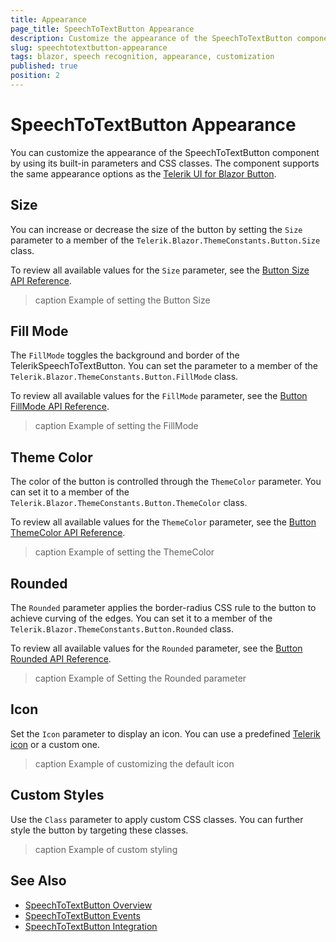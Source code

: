 ```yaml
---
title: Appearance
page_title: SpeechToTextButton Appearance
description: Customize the appearance of the SpeechToTextButton component in Blazor applications.
slug: speechtotextbutton-appearance
tags: blazor, speech recognition, appearance, customization
published: true
position: 2
---
```


# SpeechToTextButton Appearance

You can customize the appearance of the SpeechToTextButton component by using its built-in parameters and CSS classes. The component supports the same appearance options as the [Telerik UI for Blazor Button](slug:components/button/overview).

## Size

You can increase or decrease the size of the button by setting the `Size` parameter to a member of the `Telerik.Blazor.ThemeConstants.Button.Size` class. 

To review all available values for the `Size` parameter, see the [Button Size API Reference](https://docs.telerik.com/blazor-ui/api/Telerik.Blazor.ThemeConstants.Button.Size.html).

>caption Example of setting the Button Size

<demo metaUrl="client/speechtotextbutton/size/" height="150"></demo>

## Fill Mode

The `FillMode` toggles the background and border of the TelerikSpeechToTextButton. You can set the parameter to a member of the `Telerik.Blazor.ThemeConstants.Button.FillMode` class.

To review all available values for the `FillMode` parameter, see the [Button FillMode API Reference](https://docs.telerik.com/blazor-ui/api/Telerik.Blazor.ThemeConstants.Button.FillMode.html).

>caption Example of setting the FillMode

<demo metaUrl="client/speechtotextbutton/fillmode/" height="150"></demo>

## Theme Color

The color of the button is controlled through the `ThemeColor` parameter. You can set it to a member of the `Telerik.Blazor.ThemeConstants.Button.ThemeColor` class.

To review all available values for the `ThemeColor` parameter, see the [Button ThemeColor API Reference](https://docs.telerik.com/blazor-ui/api/Telerik.Blazor.ThemeConstants.Button.ThemeColor.html).

>caption Example of setting the ThemeColor

<demo metaUrl="client/speechtotextbutton/themecolor/" height="150"></demo>

## Rounded

The `Rounded` parameter applies the border-radius CSS rule to the button to achieve curving of the edges. You can set it to a member of the `Telerik.Blazor.ThemeConstants.Button.Rounded` class.

To review all available values for the `Rounded` parameter, see the [Button Rounded API Reference](https://docs.telerik.com/blazor-ui/api/Telerik.Blazor.ThemeConstants.Button.Rounded.html).

>caption Example of Setting the Rounded parameter

<demo metaUrl="client/speechtotextbutton/rounded/" height="150"></demo>

## Icon

Set the `Icon` parameter to display an icon. You can use a predefined [Telerik icon](slug:common-features-icons) or a custom one.

>caption Example of customizing the default icon

<demo metaUrl="client/speechtotextbutton/icon/" height="150"></demo>

## Custom Styles

Use the `Class` parameter to apply custom CSS classes. You can further style the button by targeting these classes.

>caption Example of custom styling

<demo metaUrl="client/speechtotextbutton/customstyle/" height="150"></demo>

## See Also

- [SpeechToTextButton Overview](slug:speechtotextbutton-overview)
- [SpeechToTextButton Events](slug:speechtotextbutton-events)
- [SpeechToTextButton Integration](slug:speechtotextbutton-integration)